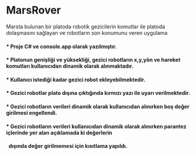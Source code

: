 # MarsRover
Marsta bulunan bir platoda robotik gezicilerin komutlar ile platoda dolaşmasını sağlayan ve robotların son konumunu veren uygulama

#### * Proje C# ve console.app olarak yazılmıştır. 
#### * Platonun genişliği ve yüksekliği, gezici robotların x,y,yön ve hareket komutları kullanıcıdan dinamik olarak alınmaktadır.
#### * Kullanıcı istediği kadar gezici robot ekleyebilmektedir.
#### * Gezici robotlar plato dışına çıktığında kırmızı yazı ile uyarı verilmektedir.
#### * Gezici robotların verileri dinamik olarak kullanıcıdan alınırken boş değer girilmesi engellendi.
#### * Gezici robotların verileri kullanıcıdan dinamik olarak alınırken parantez içlerinde yer alan açıklamada ki değerlerin
####  &nbsp;  dışında değer girilmemesi için kısıtlama yapıldı.
